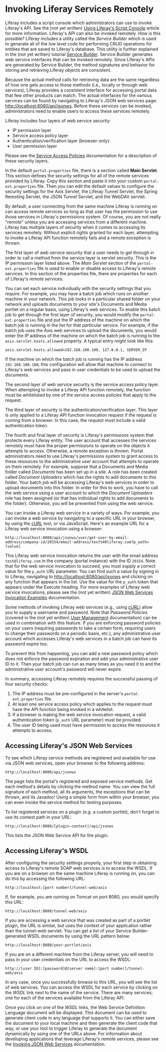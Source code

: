 # Invoking Liferay Services Remotely

Liferay includes a script console which administrators can use to invoke
Liferay's API. See the (not yet written) [Using Liferay's Script Console]()
article for more information. Liferay's API can also be invoked remotely. How
is this possible? Liferay includes a utility called the *Service Builder* which
is used to generate all of the low level code for performing CRUD operations
for entities that are saved to Liferay's database. This utility is further
explained in the (not yet written) tutorial [Service Builder](). Service
Builder generates web service interfaces that can be invoked remotely. Since
Liferay's APIs are generated by Service Builder, the method signatures and
behavior for storing and retrieving Liferay objects are consistent.

Because the actual method calls for retrieving data are the same regardless of
how one gets access to those methods (i.e., locally or through web services),
Liferay provides a consistent interface for accessing portal data that few
other products can match. The actual interfaces for the various services can be
found by navigating to Liferay's JSON web services page:
[http://localhost:8080/api/jsonws](http://localhost:8080/api/jsonws). Before
these services can be invoked, administrators need to enable users to access
these services remotely.

Liferay includes four layers of web service security:

- IP permission layer
- Service access policy layer
- Authentication/verification layer (browser-only):
- User permission layer

Please see the
[Service Access Policies](discover/deployment/-/knowledge_base/7-0/service-access-policies)
documentation for a description of these security layers.

In the default `portal.properties` file, there is a section called **Main
Servlet**. This section defines the security settings for all of the remote
services provided by Liferay. Copy this section and paste it into your custom
`portal-ext.properties` file. Then you can edit the default values to configure
the security settings for the Axis Servlet, the Liferay Tunnel Servlet, the
Spring Remoting Servlet, the JSON Tunnel Servlet, and the WebDAV servlet.

By default, a user connecting from the same machine Liferay is running on can
access remote services so long as that user has the permission to use those
services in Liferay's permissions system. Of course, you are not really
"remote" unless you are accessing services from a different machine. Liferay
has multiple layers of security when it comes to accessing its services
remotely. Without explicit rights granted for each layer, attempting to invoke
a Liferay API function remotely fails and a remote exception is thrown.

The first layer of web service security that a user needs to get through in
order to call a method from the service layer is servlet security. This is the
IP permission layer listed above. The *Main Servlet* section of the
`portal-ext.properties` file is used to enable or disable access to Liferay's
remote services. In this section of the properties file, there are properties
for each of Liferay's remote services.

You can set each service individually with the security settings that you
require. For example, you may have a batch job which runs on another machine in
your network. This job looks in a particular shared folder on your network and
uploads documents to your site's Documents and Media portlet on a regular basis,
using Liferay's web services. To enable this batch job to get through the first
layer of security, you would modify the `portal-ext.properties` file and put the
IP address of the machine on which the batch job is running in the list for that
particular service. For example, if the batch job uses the Axis web services to
upload the documents, you would enter the IP address of the machine on which the
batch job is running to the `axis.servlet.hosts.allowed` property.  A typical
entry might look like this:

    axis.servlet.hosts.allowed=192.168.100.100, 127.0.0.1, SERVER_IP

If the machine on which the batch job is running has the IP address
`192.168.100.100`, this configuration will allow that machine to connect to
Liferay's web services and pass in user credentials to be used to upload the
documents.

The second layer of web service security is the service access policy layer.
When attempting to invoke a Liferay API function remotely, the function must be
whitelisted by one of the service access policies that apply to the request.

The third layer of security is the authentication/verification layer. This
layer is only applied to a Liferay API function invocation request if the
request is coming from a browser. In this case, the request must include a
valid authentication token.

The fourth and final layer of security is Liferay's permissions system that
protects every Liferay entity. The user account that accesses the services
remotely must have the proper permissions to operate on the objects it attempts
to access. Otherwise, a remote exception is thrown. Portal administrators need
to use Liferay's permissions system to grant access to these resources to the
administrative user account that attempts to operate on them remotely. For
example, suppose that a Documents and Media folder called *Documents* has been
set up in a site. A role has been created called *Document Uploaders* which has
the rights to add documents to this folder. Your batch job will be accessing
Liferay's web services in order to upload documents into this folder. In order
for this to work, you have to call the web service using a user account to
which the *Document Uploaders* role has been assigned (or that has individual
rights to add documents to the folder). Otherwise, you will be prevented from
using the web service.

You can invoke a Liferay web service in a variety of ways. For example, you can
invoke a web service by navigating to a specific URL in your browser, by using
the [cURL](https://curl.haxx.se/) tool, or via JavaScript. Here's an example
URL for a Liferay web service invocation using a browser:

    http://localhost:8080/api/jsonws/user/get-user-by-email-address/company-id/20154/email-address/test%40liferay.com?p_auth=[value]

This Liferay web service invocation returns the user with the email address
`test@liferay.com` in the company (portal instance) with the ID `20154`. Note
that for the web service invocation to succeed, you must supply a correct value
for the `p_auth` URL parameter. You can find such a value by signing in to
Liferay, navigating to
[http://localhost:8080/api/jsonws](http://localhost:8080/api/jsonws) and
clicking on any function that appears in the list. Use the value for the
`p_auth` token that appears under the Execute heading. For more examples of
Liferay web service invocations, please see the (not yet written) [JSON Web
Services Invocation Examples]() documentation.

Some methods of invoking Liferay web services (e.g., using
[cURL](https://curl.haxx.se/)) allow you to supply a username and password.
Note that *Password Policies* (covered in the (not yet written)
[User Management]() documentation) can be used in combination with this
feature. If you are enforcing password policies on your users (requiring
passwords to take a certain form, requiring users to change their passwords on
a periodic basis, etc.), any administrative user account which accesses
Liferay's web services in a batch job can have its password expire too.

To prevent this from happening, you can add a new password policy which does not
enforce the password expiration and add your administrative user ID to it. Then
your batch job can run as many times as you need it to and the administrative
user account's password will never expire.

In summary, accessing Liferay remotely requires the successful passing of four
security checks:

1. The IP address must be pre-configured in the server's
   `portal-ext.properties` file.
2. At least one service access policy which applies to the request must have
   the API function being invoked in a whitelist.
3. If a browser is making the web service invocation request, a valid
   authentication token (`p_auth` URL parameter) must be provided.
4. The user ID being used must have permission to access the resources it
   attempts to access.

## Accessing Liferay's JSON Web Services

To see which Liferay service methods are registered and available for use via
JSON web services, open your browser to the following address:

    http://localhost:8080/api/jsonws

The page lists the portal's registered and exposed service methods. Get each
method's details by clicking the method name. You can view the full signature of
each method, all its arguments, the exceptions that can be thrown, and its
Javadoc! Using a simple form from within your browser, you can even invoke the
service method for testing purposes.

To list registered services on a plugin (e.g. a custom portlet), don't forget to
use its context path in your URL:

    http://localhost:8080/[plugin-context]/api/jsonws

This lists the JSON Web Service API for the plugin.

## Accessing Liferay's WSDL

After configuring the security settings properly, your first step in obtaining
access to Liferay's remote SOAP web services is to access the WSDL. If you are
on a browser on the same machine Liferay is running on, you can do this by
accessing the following URL:

    http://localhost:[port number]/tunnel-web/axis

If, for example, you are running on Tomcat on port 8080, you would specify this
URL:

    http://localhost:8080/tunnel-web/axis

If you are accessing a web service that was created as part of a portlet plugin,
the URL is similar, but uses the context of your application rather than the
tunnel-web servlet. You can get a list of your Service Builder-generated WSDL
documents by using the URL pattern below:

    http://localhost:8080/your-portlet/axis

If you are on a different machine from the Liferay server, you will need to pass
in your user credentials on the URL to access the WSDL:

    http://[user ID]:[password]@[server name]:[port number]/tunnel-web/axis

In any case, once you successfully browse to this URL, you will see the list of
web services. You can access the WSDL for each service by clicking on the *WSDL*
link next to the name of the service. There are many services; one for each of
the services available from the Liferay API.

Once you click on one of the *WSDL* links, the Web Service Definition Language
document will be displayed. This document can be used to generate client code
in any language that supports it. You can either save the document to your
local machine and then generate the client code that way, or use your tool to
trigger Liferay to generate the document dynamically by using one of the URLs
above. For information about developing applications that leverage Liferay's
remote services, please see the
[Invoking JSON Web Services](develop/tutorials/-/knowledge_base/6-2/invoking-json-web-services)
documentation. <!-- Update link above to 7.0. -->
